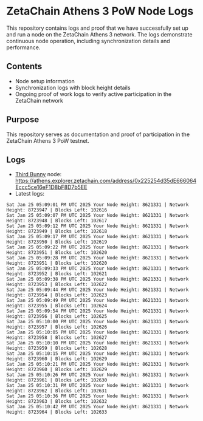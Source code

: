# ZetaChain Athens 3 PoW Node Logs
This repository contains logs and proof that we have successfully set up and run a node on the ZetaChain Athens 3 network. The logs demonstrate continuous node operation, including synchronization details and performance.

## Contents
- Node setup information
- Synchronization logs with block height details
- Ongoing proof of work logs to verify active participation in the ZetaChain network

## Purpose
This repository serves as documentation and proof of participation in the ZetaChain Athens 3 PoW testnet.

## Logs

- [Third Bunny](https://thirdbunny.xyz/) node: https://athens.explorer.zetachain.com/address/0x225254d35dE666064Eccc5ce16eF1D8bF8D7b5EE
- Latest logs:
```
Sat Jan 25 05:09:01 PM UTC 2025 Your Node Height: 8621331 | Network Height: 8723947 | Blocks Left: 102616
Sat Jan 25 05:09:07 PM UTC 2025 Your Node Height: 8621331 | Network Height: 8723948 | Blocks Left: 102617
Sat Jan 25 05:09:12 PM UTC 2025 Your Node Height: 8621331 | Network Height: 8723949 | Blocks Left: 102618
Sat Jan 25 05:09:17 PM UTC 2025 Your Node Height: 8621331 | Network Height: 8723950 | Blocks Left: 102619
Sat Jan 25 05:09:22 PM UTC 2025 Your Node Height: 8621331 | Network Height: 8723951 | Blocks Left: 102620
Sat Jan 25 05:09:28 PM UTC 2025 Your Node Height: 8621331 | Network Height: 8723951 | Blocks Left: 102620
Sat Jan 25 05:09:33 PM UTC 2025 Your Node Height: 8621331 | Network Height: 8723952 | Blocks Left: 102621
Sat Jan 25 05:09:38 PM UTC 2025 Your Node Height: 8621331 | Network Height: 8723953 | Blocks Left: 102622
Sat Jan 25 05:09:44 PM UTC 2025 Your Node Height: 8621331 | Network Height: 8723954 | Blocks Left: 102623
Sat Jan 25 05:09:49 PM UTC 2025 Your Node Height: 8621331 | Network Height: 8723955 | Blocks Left: 102624
Sat Jan 25 05:09:54 PM UTC 2025 Your Node Height: 8621331 | Network Height: 8723956 | Blocks Left: 102625
Sat Jan 25 05:10:00 PM UTC 2025 Your Node Height: 8621331 | Network Height: 8723957 | Blocks Left: 102626
Sat Jan 25 05:10:05 PM UTC 2025 Your Node Height: 8621331 | Network Height: 8723958 | Blocks Left: 102627
Sat Jan 25 05:10:10 PM UTC 2025 Your Node Height: 8621331 | Network Height: 8723959 | Blocks Left: 102628
Sat Jan 25 05:10:15 PM UTC 2025 Your Node Height: 8621331 | Network Height: 8723960 | Blocks Left: 102629
Sat Jan 25 05:10:21 PM UTC 2025 Your Node Height: 8621331 | Network Height: 8723960 | Blocks Left: 102629
Sat Jan 25 05:10:26 PM UTC 2025 Your Node Height: 8621331 | Network Height: 8723961 | Blocks Left: 102630
Sat Jan 25 05:10:31 PM UTC 2025 Your Node Height: 8621331 | Network Height: 8723962 | Blocks Left: 102631
Sat Jan 25 05:10:36 PM UTC 2025 Your Node Height: 8621331 | Network Height: 8723963 | Blocks Left: 102632
Sat Jan 25 05:10:42 PM UTC 2025 Your Node Height: 8621331 | Network Height: 8723964 | Blocks Left: 102633
```
